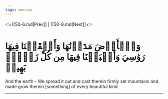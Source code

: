 ```yaml
---
tags: meccan
---
```


👈 [[50-6.md|Prev]] | [[50-8.md|Next]] 👉

# وَٱلۡأَرۡضَ مَدَدۡنَٰهَا وَأَلۡقَيۡنَا فِيهَا رَوَٰسِيَ وَأَنۢبَتۡنَا فِيهَا مِن كُلِّ زَوۡجِۭ بَهِيجٖ

And the earth - We spread it out and cast therein firmly set mountains and made grow therein [something] of every beautiful kind

---

